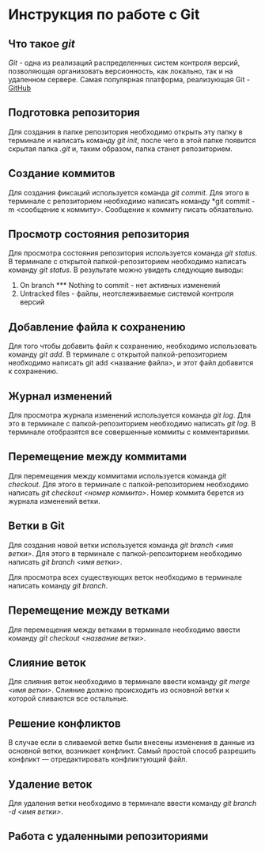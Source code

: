 # Инструкция по работе с Git

## Что такое *git*

*Git* - одна из реализаций распределенных систем контроля версий, позволяющая организовать версионность, как локально, так и на удаленном сервере. Самая популярная платформа, реализующая Git - [GitHub](https//:github.com)

## Подготовка репозитория

Для создания в папке репозитория необходимо открыть эту папку в терминале и написать команду *git init*, после чего в этой папке появится скрытая папка *.git* и, таким образом, папка станет репозиторием.

## Создание коммитов

Для создания фиксаций используется команда *git commit*. Для этого в терминале с репозиторием необходимо написать команду *git commit -m <сообщение к коммиту>. Сообщение к коммиту писать обязательно.

## Просмотр состояния репозитория

Для просмотра состояния репозитория используется команда *git status*. В терминале с открытой папкой-репозиторием необходимо написать команду *git status*. В результате можно увидеть следующие выводы:
1. On branch *** Nothing to commit - нет активных изменений
2. Untracked files - файлы, неотслеживаемые системой контроля версий

## Добавление файла к сохранению

Для того чтобы добавить файл к сохранению, необходимо использовать команду *git add*. В терминале с открытой папкой-репозиторием необходимо написать git add <название файла>, и этот файл добавится к сохранению.

## Журнал изменений

Для просмотра журнала изменений используется команда *git log*. Для это в терминале с папкой-репозиторием необходимо написать *git log*. В терминале отобразятся все совершенные коммиты с комментариями.

## Перемещение между коммитами
Для перемещения между коммитами используется команда *git checkout*. Для этого в терминале с папкой-репозиторием необходимо написать *git checkout <номер коммита>*. Номер коммита берется из журнала изменений ветки.

## Ветки в Git

Для создания новой ветки используется команда *git branch <имя ветки>*. Для этого в терминале с папкой-репозиторием необходимо написать *git branch <имя ветки>*.

Для просмотра всех существующих веток необходимо в терминале написать команду *git branch*.

## Перемещение между ветками

Для перемещения между ветками в терминале необходимо ввести команду *git checkout <название ветки>*.

## Слияние веток

Для слияния веток необходимо в терминале ввести команду *git merge <имя ветки>*. Слияние должно происходить из основной ветки к которой сливаются все остальные.

## Решение конфликтов

В случае если в сливаемой ветке были внесены изменения в данные из основной ветки, возникает конфликт. Самый простой способ разрешить конфликт — отредактировать конфликтующий файл. 

## Удаление веток

Для удаления ветки необходимо в терминале ввести команду *git branch -d <имя ветки>*.

## Работа с удаленными репозиториями
